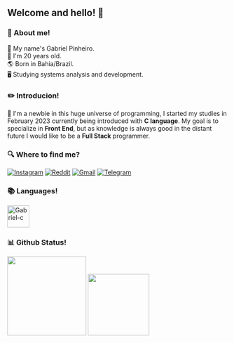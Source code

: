 ## Welcome and hello! 🙌
### 📂 About me!
📃 My name's Gabriel Pinheiro. <br>
🎂 I'm 20 years old. <br>
🌎 Born in Bahia/Brazil. <br>
🖥️ Studying systems analysis and development.

### ✏️ Introducion!
📖 I'm a newbie in this huge universe of programming, I started my studies in February 2023 
currently being introduced with __C language__. My goal is to specialize in __Front End__, but as knowledge is always good in the distant future I would like to be a __Full Stack__ programmer.

### 🔍 Where to find me?
[![Instagram](https://img.shields.io/badge/Instagram-E4405F?style=for-the-badge&logo=instagram&logoColor=white)](https://www.instagram.com/guost/)
[![Reddit](https://img.shields.io/badge/Reddit-FF4500?style=for-the-badge&logo=reddit&logoColor=white)](https://www.reddit.com/user/m4deinabyss)
[![Gmail](https://img.shields.io/badge/Gmail-D14836?style=for-the-badge&logo=gmail&logoColor=white)](mailto:gabrielalmeidapinh@gmail.com)
[![Telegram](https://img.shields.io/badge/Telegram-2CA5E0?style=for-the-badge&logo=telegram&logoColor=white)](t.me/noiteazulada)
### 📚 Languages!

<div>
 
 <img align="center" alt="Gabriel-c" height="50" widht="50" src="https://cdn.jsdelivr.net/gh/devicons/devicon/icons/c/c-original.svg"/>
</div>

### 📊 Github Status!
<div>
  
<img height="180em" src="https://github-readme-stats.vercel.app/api?username=dantebrie&show_icons=true&theme=graywhite"/>
<img height="140em" src="https://github-readme-stats.vercel.app/api/top-langs/?username=dantebrie&layout=compact&theme=graywhite"/>
</div>
